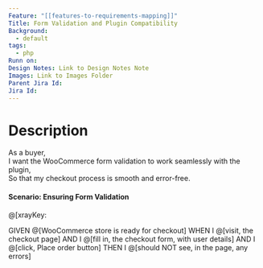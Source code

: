 ```yaml
---
Feature: "[[features-to-requirements-mapping]]"
Title: Form Validation and Plugin Compatibility
Background:
  - default
tags:
  - php
Runn on: 
Design Notes: Link to Design Notes Note
Images: Link to Images Folder
Parent Jira Id: 
Jira Id: 
---
```


# Description

As a buyer,  
I want the WooCommerce form validation to work seamlessly with the plugin,  
So that my checkout process is smooth and error-free.

#### Scenario: Ensuring Form Validation
@[xrayKey: 

GIVEN @[WooCommerce store is ready for checkout]
WHEN I @[visit, the checkout page]
AND I @[fill in, the checkout form, with user details]
AND I @[click, Place order button]
THEN I @[should NOT see, in the page, any errors]
